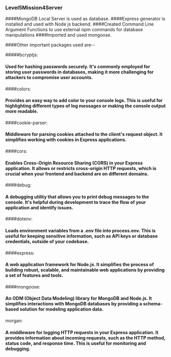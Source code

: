 ### Level5Mission4Server
####MongoDB Local Server is used as database.
####Express generator is installed and used with Node js backend.
####Created Command Line Argument Functions to use external npm commands for database manipulations 
####Imported and used mongoose.

####Other important packages used are--

#####bcryptjs:

#### Used for hashing passwords securely. It's commonly employed for storing user passwords in databases, making it more challenging for attackers to compromise user accounts.
####colors:

#### Provides an easy way to add color to your console logs. This is useful for highlighting different types of log messages or making the console output more readable.
####cookie-parser:

#### Middleware for parsing cookies attached to the client's request object. It simplifies working with cookies in Express applications.
####cors:

#### Enables Cross-Origin Resource Sharing (CORS) in your Express application. It allows or restricts cross-origin HTTP requests, which is crucial when your frontend and backend are on different domains.
####debug:

#### A debugging utility that allows you to print debug messages to the console. It's helpful during development to trace the flow of your application and identify issues.
####dotenv:

#### Loads environment variables from a .env file into process.env. This is useful for keeping sensitive information, such as API keys or database credentials, outside of your codebase.
####express:

#### A web application framework for Node.js. It simplifies the process of building robust, scalable, and maintainable web applications by providing a set of features and tools.
####mongoose:

#### An ODM (Object Data Modeling) library for MongoDB and Node.js. It simplifies interactions with MongoDB databases by providing a schema-based solution for modeling application data.
morgan:

#### A middleware for logging HTTP requests in your Express application. It provides information about incoming requests, such as the HTTP method, status code, and response time. This is useful for monitoring and debugging.
